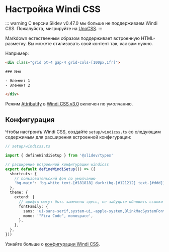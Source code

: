# Настройка Windi CSS

<Environment type="node" />

::: warning
С версии Slidev v0.47.0 мы больше не поддерживаем Windi CSS. Пожалуйста, мигрируйте на [UnoCSS](/custom/config-unocss).
:::

Markdown естественным образом поддерживает встроенную HTML-разметку. Вы можете стилизовать свой контент так, как вам нужно.

Например:

```html
<div class="grid pt-4 gap-4 grid-cols-[100px,1fr]">

### Имя

- Элемент 1
- Элемент 2

</div>
```

Режим [Attributify](https://windicss.org/posts/v30.html#attributify-mode) в [Windi CSS v3.0](https://windicss.org/posts/v30.html) включен по умолчанию.

## Конфигурация

Чтобы настроить Windi CSS, создайте `setup/windicss.ts` со следующим содержимым для расширения встроенной конфигурации:

```ts
// setup/windicss.ts

import { defineWindiSetup } from '@slidev/types'

// расширение встроенной конфигурации windicss
export default defineWindiSetup(() => ({
  shortcuts: {
    // пользовательский фон по умолчанию
    'bg-main': 'bg-white text-[#181818] dark:(bg-[#121212] text-[#ddd])',
  },
  theme: {
    extend: {
      // шрифты могут быть заменены здесь, не забудьте обновить ссылки на веб-шрифты в `index.html`
      fontFamily: {
        sans: 'ui-sans-serif,system-ui,-apple-system,BlinkMacSystemFont,"Segoe UI",Roboto,"Helvetica Neue",Arial,"Noto Sans",sans-serif,"Apple Color Emoji","Segoe UI Emoji","Segoe UI Symbol","Noto Color Emoji"',
        mono: '"Fira Code", monospace',
      },
    },
  },
}))
```

Узнайте больше о [конфигурации Windi CSS](https://windicss.org/guide/configuration.html).